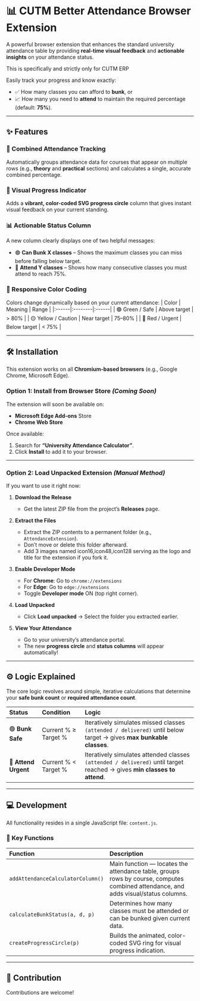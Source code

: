 # 📊 CUTM Better Attendance Browser Extension

A powerful browser extension that enhances the standard university attendance table by providing **real-time visual feedback** and **actionable insights** on your attendance status.  

This is specifically and strictly only for CUTM ERP

Easily track your progress and know exactly:
- ✅ How many classes you can afford to **bunk**, or  
- 📈 How many you need to **attend** to maintain the required percentage (default: **75%**).

---

## ✨ Features

### 🧮 Combined Attendance Tracking
Automatically groups attendance data for courses that appear on multiple rows (e.g., **theory** and **practical** sections) and calculates a single, accurate combined percentage.

### 🎯 Visual Progress Indicator
Adds a **vibrant, color-coded SVG progress circle** column that gives instant visual feedback on your current standing.

### 📊 Actionable Status Column
A new column clearly displays one of two helpful messages:
- 🟢 **Can Bunk X classes** – Shows the maximum classes you can miss before falling below target.
- 🔴 **Attend Y classes** – Shows how many consecutive classes you must attend to reach 75%.

### 🌈 Responsive Color Coding
Colors change dynamically based on your current attendance:
| Color | Meaning | Range |
|:------|:--------|:------|
| 🟢 Green / Safe | Above target | > 80% |
| 🟡 Yellow / Caution | Near target | 75–80% |
| 🔴 Red / Urgent | Below target | < 75% |

---

## 🛠️ Installation

This extension works on all **Chromium-based browsers** (e.g., Google Chrome, Microsoft Edge).

### Option 1: Install from Browser Store *(Coming Soon)*
The extension will soon be available on:
- **Microsoft Edge Add-ons** Store  
- **Chrome Web Store**

Once available:
1. Search for **“University Attendance Calculator”**.
2. Click **Install** to add it to your browser.

---

### Option 2: Load Unpacked Extension *(Manual Method)*

If you want to use it right now:

1. **Download the Release**
   - Get the latest ZIP file from the project’s **Releases** page.

2. **Extract the Files**
   - Extract the ZIP contents to a permanent folder (e.g., `AttendanceExtension`).
   - Don’t move or delete this folder afterward.
   - Add 3 images named icon16,icon48,icon128 serving as the logo and title for the extension if you fork it.

3. **Enable Developer Mode**
   - For **Chrome**: Go to `chrome://extensions`  
   - For **Edge**: Go to `edge://extensions`  
   - Toggle **Developer mode** ON (top right corner).

4. **Load Unpacked**
   - Click **Load unpacked** → Select the folder you extracted earlier.

5. **View Your Attendance**
   - Go to your university’s attendance portal.  
   - The new **progress circle** and **status columns** will appear automatically!

---

## ⚙️ Logic Explained

The core logic revolves around simple, iterative calculations that determine your **safe bunk count** or **required attendance count**.

| Status | Condition | Logic |
|:--------|:-----------|:------|
| 🟢 **Bunk Safe** | Current % ≥ Target % | Iteratively simulates missed classes `(attended / delivered)` until below target → gives **max bunkable classes**. |
| 🔴 **Attend Urgent** | Current % < Target % | Iteratively simulates attended classes `(attended / delivered)` until target reached → gives **min classes to attend**. |

---

## 💻 Development

All functionality resides in a single JavaScript file: `content.js`.

### 🔑 Key Functions

| Function | Description |
|:----------|:-------------|
| `addAttendanceCalculatorColumn()` | Main function — locates the attendance table, groups rows by course, computes combined attendance, and adds visual/status columns. |
| `calculateBunkStatus(a, d, p)` | Determines how many classes must be attended or can be bunked given current data. |
| `createProgressCircle(p)` | Builds the animated, color-coded SVG ring for visual progress indication. |

---

## 🤝 Contribution

Contributions are welcome!  


